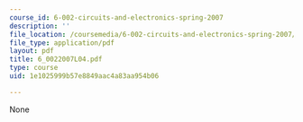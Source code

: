 ```yaml
---
course_id: 6-002-circuits-and-electronics-spring-2007
description: ''
file_location: /coursemedia/6-002-circuits-and-electronics-spring-2007/1e1025999b57e8849aac4a83aa954b06_6_0022007L04.pdf
file_type: application/pdf
layout: pdf
title: 6_0022007L04.pdf
type: course
uid: 1e1025999b57e8849aac4a83aa954b06

---
```

None